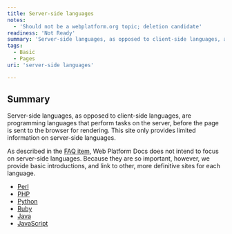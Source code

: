 ```yaml
---
title: Server-side languages
notes:
  - 'Should not be a webplatform.org topic; deletion candidate'
readiness: 'Not Ready'
summary: 'Server-side languages, as opposed to client-side languages, are programming languages that perform tasks on the server, before the page is sent to the browser for rendering. This site only provides limited information on server-side languages.'
tags:
  - Basic
  - Pages
uri: 'server-side languages'

---
```

## <span>Summary</span>

Server-side languages, as opposed to client-side languages, are programming languages that perform tasks on the server, before the page is sent to the browser for rendering. This site only provides limited information on server-side languages.

As described in the [FAQ item](/WPD:FAQ#Will_this_site_include_information_on_server-side_languages.2C_like_PHP.2C_Perl.2C_Ruby.2C_Python.2C_etc..3F), Web Platform Docs does not intend to focus on server-side languages. Because they are so important, however, we provide basic introductions, and link to other, more definitive sites for each language.

-   [Perl](/server-side_languages/perl)
-   [PHP](/server-side_languages/php)
-   [Python](/server-side_languages/python)
-   [Ruby](/server-side_languages/ruby)
-   [Java](/server-side_languages/java)
-   [JavaScript](/server-side_languages/javascript)

